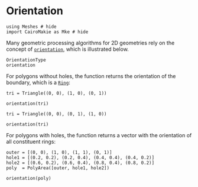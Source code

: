# Orientation

```@example orientation
using Meshes # hide
import CairoMakie as Mke # hide
```

Many geometric processing algorithms for 2D geometries
rely on the concept of [`orientation`](@ref), which is
illustrated below.

```@docs
OrientationType
orientation
```

For polygons without holes, the function returns the
orientation of the boundary, which is a [`Ring`](@ref):

```@example orientation
tri = Triangle((0, 0), (1, 0), (0, 1))

orientation(tri)
```

```@example orientation
tri = Triangle((0, 0), (0, 1), (1, 0))

orientation(tri)
```

For polygons with holes, the function returns a
vector with the orientation of all constituent rings:

```@example orientation
outer = [(0, 0), (1, 0), (1, 1), (0, 1)]
hole1 = [(0.2, 0.2), (0.2, 0.4), (0.4, 0.4), (0.4, 0.2)]
hole2 = [(0.6, 0.2), (0.6, 0.4), (0.8, 0.4), (0.8, 0.2)]
poly  = PolyArea([outer, hole1, hole2])

orientation(poly)
```
